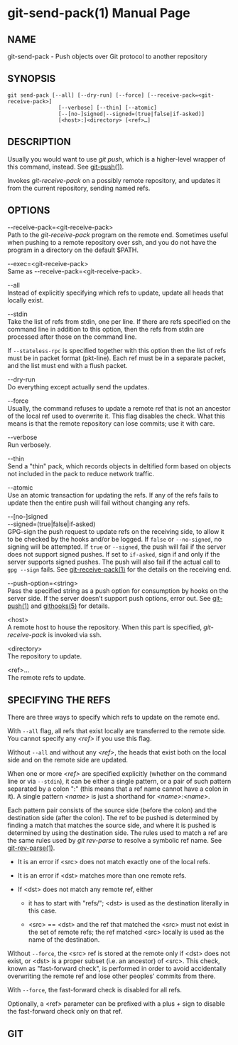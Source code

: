 git-send-pack(1) Manual Page
============================

NAME
----

git-send-pack - Push objects over Git protocol to another repository

SYNOPSIS
--------

    git send-pack [--all] [--dry-run] [--force] [--receive-pack=<git-receive-pack>]
                    [--verbose] [--thin] [--atomic]
                    [--[no-]signed|--signed=(true|false|if-asked)]
                    [<host>:]<directory> [<ref>…​]

DESCRIPTION
-----------

Usually you would want to use *git push*, which is a higher-level wrapper of this command, instead. See [git-push(1)](git-push.html).

Invokes *git-receive-pack* on a possibly remote repository, and updates it from the current repository, sending named refs.

OPTIONS
-------

--receive-pack=&lt;git-receive-pack&gt;  
Path to the *git-receive-pack* program on the remote end. Sometimes useful when pushing to a remote repository over ssh, and you do not have the program in a directory on the default $PATH.

--exec=&lt;git-receive-pack&gt;  
Same as --receive-pack=&lt;git-receive-pack&gt;.

--all  
Instead of explicitly specifying which refs to update, update all heads that locally exist.

--stdin  
Take the list of refs from stdin, one per line. If there are refs specified on the command line in addition to this option, then the refs from stdin are processed after those on the command line.

If `--stateless-rpc` is specified together with this option then the list of refs must be in packet format (pkt-line). Each ref must be in a separate packet, and the list must end with a flush packet.

--dry-run  
Do everything except actually send the updates.

--force  
Usually, the command refuses to update a remote ref that is not an ancestor of the local ref used to overwrite it. This flag disables the check. What this means is that the remote repository can lose commits; use it with care.

--verbose  
Run verbosely.

--thin  
Send a "thin" pack, which records objects in deltified form based on objects not included in the pack to reduce network traffic.

--atomic  
Use an atomic transaction for updating the refs. If any of the refs fails to update then the entire push will fail without changing any refs.

--\[no-\]signed  
--signed=(true|false|if-asked)  
GPG-sign the push request to update refs on the receiving side, to allow it to be checked by the hooks and/or be logged. If `false` or `--no-signed`, no signing will be attempted. If `true` or `--signed`, the push will fail if the server does not support signed pushes. If set to `if-asked`, sign if and only if the server supports signed pushes. The push will also fail if the actual call to `gpg --sign` fails. See [git-receive-pack(1)](git-receive-pack.html) for the details on the receiving end.

--push-option=&lt;string&gt;  
Pass the specified string as a push option for consumption by hooks on the server side. If the server doesn’t support push options, error out. See [git-push(1)](git-push.html) and [githooks(5)](githooks.html) for details.

&lt;host&gt;  
A remote host to house the repository. When this part is specified, *git-receive-pack* is invoked via ssh.

&lt;directory&gt;  
The repository to update.

&lt;ref&gt;…​  
The remote refs to update.

SPECIFYING THE REFS
-------------------

There are three ways to specify which refs to update on the remote end.

With `--all` flag, all refs that exist locally are transferred to the remote side. You cannot specify any *&lt;ref&gt;* if you use this flag.

Without `--all` and without any *&lt;ref&gt;*, the heads that exist both on the local side and on the remote side are updated.

When one or more *&lt;ref&gt;* are specified explicitly (whether on the command line or via `--stdin`), it can be either a single pattern, or a pair of such pattern separated by a colon ":" (this means that a ref name cannot have a colon in it). A single pattern *&lt;name&gt;* is just a shorthand for *&lt;name&gt;:&lt;name&gt;*.

Each pattern pair consists of the source side (before the colon) and the destination side (after the colon). The ref to be pushed is determined by finding a match that matches the source side, and where it is pushed is determined by using the destination side. The rules used to match a ref are the same rules used by *git rev-parse* to resolve a symbolic ref name. See [git-rev-parse(1)](git-rev-parse.html).

-   It is an error if &lt;src&gt; does not match exactly one of the local refs.

-   It is an error if &lt;dst&gt; matches more than one remote refs.

-   If &lt;dst&gt; does not match any remote ref, either

    -   it has to start with "refs/"; &lt;dst&gt; is used as the destination literally in this case.

    -   &lt;src&gt; == &lt;dst&gt; and the ref that matched the &lt;src&gt; must not exist in the set of remote refs; the ref matched &lt;src&gt; locally is used as the name of the destination.

Without `--force`, the &lt;src&gt; ref is stored at the remote only if &lt;dst&gt; does not exist, or &lt;dst&gt; is a proper subset (i.e. an ancestor) of &lt;src&gt;. This check, known as "fast-forward check", is performed in order to avoid accidentally overwriting the remote ref and lose other peoples' commits from there.

With `--force`, the fast-forward check is disabled for all refs.

Optionally, a &lt;ref&gt; parameter can be prefixed with a plus *+* sign to disable the fast-forward check only on that ref.

GIT
---
